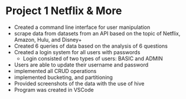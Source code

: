 # Project 1 Netflix & More

* Created a command line interface for user manipulation
* scrape data from datasets from an API based on the topic of Netflix, Amazon, Hulu, and Disney+
* Created 6 queries of data based on the analysis of 6 questions
* Created a login system for all users with passwords
  * Login consisted of two types of users: BASIC and ADMIN
* Users are able to update their username and password
* implemented all CRUD operations
* implemented bucketing, and partitioning
* Provided screenshots of the data with the use of hive
* Program was created in VSCode
